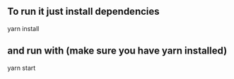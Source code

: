 ## To run it just install dependencies

yarn install

## and run with (make sure you have yarn installed)

yarn start

```

```
